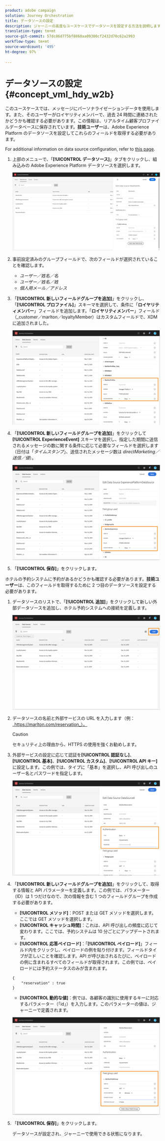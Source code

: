```yaml
---
product: adobe campaign
solution: Journey Orchestration
title: データソースの設定
description: ジャーニーの高度なユースケースでデータソースを設定する方法を説明します
translation-type: tm+mt
source-git-commit: 57dc86d775bf8860aa09300cf2432d70c62a2993
workflow-type: tm+mt
source-wordcount: '495'
ht-degree: 97%

---
```



# データソースの設定 {#concept_vml_hdy_w2b}

このユースケースでは、メッセージにパーソナライゼーションデータを使用します。また、そのユーザーがロイヤリティメンバーで、過去 24 時間に連絡されたかどうかも確認する必要があります。この情報は、リアルタイム顧客プロファイルデータベースに保存されています。**技術ユーザー**&#x200B;は、Adobe Experience Platform のデータソースを設定してこれらのフィールドを取得する必要があります。

For additional information on data source configuration, refer to [this page](../datasource/about-data-sources.md).

1. 上部のメニューで、「**[!UICONTROL データソース]**」タブをクリックし、組み込みの Adobe Experience Platform データソースを選択します。

   ![](../assets/journey23.png)

1. 事前設定済みのグループフィールドで、次のフィールドが選択されていることを確認します。

   * _ユーザー／姓名／名_
   * _ユーザー／姓名／姓_
   * _個人用メール／アドレス_

1. 「**[!UICONTROL 新しいフィールドグループを追加]**」をクリックし、「**[!UICONTROL プロファイル]**」スキーマを選択して、条件に「**ロイヤリティメンバー**」フィールドを追加します。「**ロイヤリティメンバー**」フィールド（_customer／marlton／loyaltyMember）はカスタムフィールドで、XDM に追加されました。

   ![](../assets/journeyuc2_6.png)

1. 「**[!UICONTROL 新しいフィールドグループを追加]**」をクリックして **[!UICONTROL ExperienceEvent]** スキーマを選択し、指定した期間に送信されるメッセージの数に関する条件に応じて必要なフィールドを選択します（日付は「_タイムスタンプ_」、送信されたメッセージ数は _directMarketing／送信／値_）。

   ![](../assets/journeyuc2_7.png)

1. 「**[!UICONTROL 保存]**」をクリックします。

ホテルの予約システムに予約があるかどうかも確認する必要があります。**技術ユーザー**&#x200B;は、このフィールドを取得するために 2 つ目のデータソースを設定する必要があります。

1. データソースのリストで、「**[!UICONTROL 追加]**」をクリックして新しい外部データソースを追加し、ホテル予約システムへの接続を定義します。

   ![](../assets/journeyuc2_9.png)

1. データソースの名前と外部サービスの URL を入力します（例：_https://marlton.com/reservation_）。

   >[!CAUTION]
   >
   >セキュリティ上の理由から、HTTPS の使用を強くお勧めします。

1. 外部サービスの設定に応じて認証を&#x200B;**[!UICONTROL 認証なし]**、**[!UICONTROL 基本]**、**[!UICONTROL カスタム]**、**[!UICONTROL API キー]**&#x200B;に設定します。この例では、タイプに「基本」を選択し、API 呼び出しのユーザー名とパスワードを指定します。

   ![](../assets/journeyuc2_10.png)

1. 「**[!UICONTROL 新しいフィールドグループを追加]**」をクリックして、取得する情報と API パラメーターを定義します。この例では、パラメーター（ID）は 1 つだけなので、次の情報を含む 1 つのフィールドグループを作成する必要があります。

   * **[!UICONTROL メソッド]**：POST または GET メソッドを選択します。ここでは GET メソッドを選択します。
   * **[!UICONTROL キャッシュ時間]**：これは、API 呼び出しの頻度に応じて変わります。ここでは、予約システムは 10 分ごとにアップデートされます。
   * **[!UICONTROL 応答ペイロード]**：「**[!UICONTROL ペイロード]**」フィールド内をクリックし、ペイロードの例を貼り付けます。フィールドタイプが正しいことを確認します。API が呼び出されるたびに、ペイロードの例に含まれるすべてのフィールドが取得されます。この例では、ペイロードには予約ステータスのみが含まれます。

   ```
   {
       "reservation" : true
   }
   ```

   * **[!UICONTROL 動的な値]**：例では、各顧客の識別に使用するキーに対応するパラメーター（「id」）を入力します。このパラメーターの値は、ジャーニーで定義されます。

   ![](../assets/journeyuc2_11.png)

1. 「**[!UICONTROL 保存]**」をクリックします。

   データソースが設定され、ジャーニーで使用できる状態になります。
